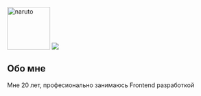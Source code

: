 <img alt="naruto" src="https://thumbs.gfycat.com/RareResponsibleBluebottle-max-1mb.gif" height="100px" />
<img src="https://www.codewars.com/users/BorshBlack/badges/large"/>

## Обо мне
Мне 20 лет, професионально занимаюсь Frontend разработкой

<!--
**borshblack/borshblack** is a ✨ _special_ ✨ repository because its `README.md` (this file) appears on your GitHub profile.

Here are some ideas to get you started:

- 🔭 I’m currently working on ...
- 🌱 I’m currently learning ...
- 👯 I’m looking to collaborate on ...
- 🤔 I’m looking for help with ...
- 💬 Ask me about ...
- 📫 How to reach me: ...
- 😄 Pronouns: ...
- ⚡ Fun fact: ...
-->
